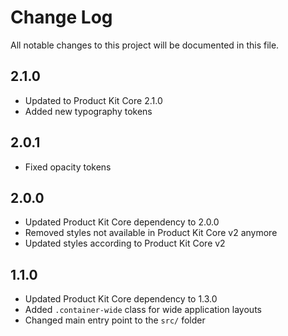 # Change Log

All notable changes to this project will be documented in this file.

## 2.1.0
- Updated to Product Kit Core 2.1.0
- Added new typography tokens

## 2.0.1
- Fixed opacity tokens

## 2.0.0
- Updated Product Kit Core dependency to 2.0.0
- Removed styles not available in Product Kit Core v2 anymore
- Updated styles according to Product Kit Core v2

## 1.1.0
- Updated Product Kit Core dependency to 1.3.0
- Added `.container-wide` class for wide application layouts
- Changed main entry point to the `src/` folder
